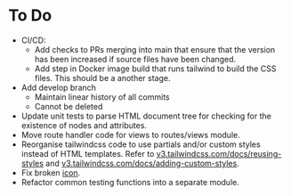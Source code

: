 # To Do

- CI/CD:
  - Add checks to PRs merging into main that ensure that the version has been
    increased if source files have been changed.
  - Add step in Docker image build that runs tailwind to build the CSS files.
    This should be a another stage.
- Add develop branch
  - Maintain linear history of all commits
  - Cannot be deleted
- Update unit tests to parse HTML document tree for checking for the existence
  of nodes and attributes.
- Move route handler code for views to routes/views module.
- Reorganise tailwindcss code to use partials and/or custom styles instead of
  HTML templates.
  Refer to [v3.tailwindcss.com/docs/reusing-styles](https://v3.tailwindcss.com/docs/reusing-styles) and [v3.tailwindcss.com/docs/adding-custom-styles](https://v3.tailwindcss.com/docs/adding-custom-styles).
- Fix broken [icon](./static/seal.png).
- Refactor common testing functions into a separate module.

